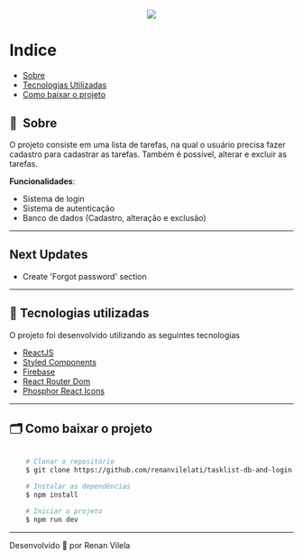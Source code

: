 <h1 align="center">
    <img src="https://ik.imagekit.io/dzojbyqyz/Repo_Images/taskbg.png?updatedAt=1683391637407">
   
</h1>

# Indice

- [Sobre](#-sobre)
- [Tecnologias Utilizadas](#-tecnologias-utilizadas)
- [Como baixar o projeto](#-como-baixar-o-projeto)

## 🔖&nbsp; Sobre

O projeto consiste em uma lista de tarefas, na qual o usuário precisa fazer cadastro para cadastrar as tarefas. Também é possível, alterar e excluir as tarefas.

**Funcionalidades**:

- Sistema de login
- Sistema de autenticação
- Banco de dados (Cadastro, alteração e exclusão)

---

## Next Updates

- Create 'Forgot password' section

---

## 🚀 Tecnologias utilizadas

O projeto foi desenvolvido utilizando as seguintes tecnologias

- [ReactJS](https://reactjs.org)
- [Styled Components](https://styled-components.com/)
- [Firebase](https://firebase.google.com/)
- [React Router Dom](https://reactrouter.com/en/main)
- [Phosphor React Icons](https://phosphoricons.com/)

---

## 🗂 Como baixar o projeto

```bash

    # Clonar o repositório
    $ git clone https://github.com/renanvilelati/tasklist-db-and-login

    # Instalar as dependências
    $ npm install

    # Iniciar o projeto
    $ npm run dev
```

---

Desenvolvido 🐻 por Renan Vilela
